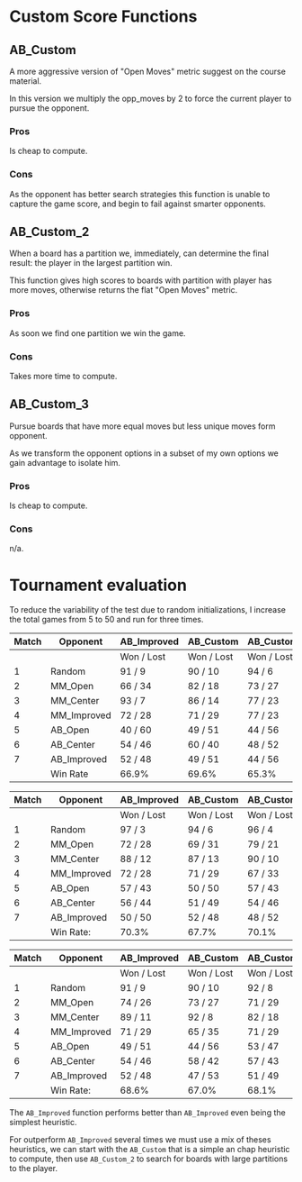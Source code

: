 # Custom Score Functions

## AB_Custom

A more aggressive version of "Open Moves" metric suggest on the course material.

In this version we multiply the opp_moves by 2 to force the current player to pursue the opponent.

### Pros

Is cheap to compute.

### Cons

As the opponent has better search strategies this function is unable to capture the game score, and begin to fail against smarter opponents.

## AB_Custom_2

When a board has a partition we, immediately, can determine the final result: the player in the largest partition win.

This function gives high scores to boards with partition with player has more moves, otherwise returns the flat "Open Moves" metric.

### Pros

As soon we find one partition we win the game.

### Cons

Takes more time to compute.

## AB_Custom_3

Pursue boards that have more equal moves but less unique moves form opponent.

As we transform the opponent options in a subset of my own options we gain advantage to isolate him.

### Pros

Is cheap to compute.

### Cons

n/a.

# Tournament evaluation

To reduce the variability of the test due to random initializations, I increase the total games from 5 to 50 and run for three times.


| Match |   Opponent   |AB_Improved | AB_Custom  |AB_Custom_2 |AB_Custom_3 |
|-------|--------------|------------|------------|------------|------------|
|       |              | Won / Lost | Won / Lost | Won / Lost | Won / Lost |
|    1  |    Random    | 91  /   9  | 90  /  10  | 94  /   6  | 88  /  12  |
|    2  |    MM_Open   | 66  /  34  | 82  /  18  | 73  /  27  | 66  /  34  |
|    3  |   MM_Center  | 93  /   7  | 86  /  14  | 77  /  23  | 82  /  18  |
|    4  |  MM_Improved | 72  /  28  | 71  /  29  | 77  /  23  | 61  /  39  |
|    5  |    AB_Open   | 40  /  60  | 49  /  51  | 44  /  56  | 44  /  56  |
|    6  |   AB_Center  | 54  /  46  | 60  /  40  | 48  /  52  | 38  /  62  |
|    7  |  AB_Improved | 52  /  48  | 49  /  51  | 44  /  56  | 33  /  67  |
|       |    Win Rate  |    66.9%   |   69.6%    |    65.3%   |    58.9%   |


| Match |   Opponent   |AB_Improved |AB_Custom   |AB_Custom_2 |AB_Custom_3 | 
|-------|--------------|------------|------------|------------|------------| 
|       |              | Won / Lost | Won / Lost | Won / Lost | Won / Lost |
|    1  |    Random    | 97  /   3  | 94  /   6  |  96  /  4  | 89  /  11  |
|    2  |    MM_Open   | 72  /  28  | 69  /  31  |  79  / 21  | 65  /  35  |
|    3  |   MM_Center  | 88  /  12  | 87  /  13  |  90  / 10  | 77  /  23  |
|    4  |  MM_Improved | 72  /  28  | 71  /  29  |  67  / 33  | 55  /  45  |
|    5  |    AB_Open   | 57  /  43  | 50  /  50  |  57  / 43  | 42  /  58  |
|    6  |   AB_Center  | 56  /  44  | 51  /  49  |  54  / 46  | 38  /  62  |
|    7  |  AB_Improved | 50  /  50  | 52  /  48  |  48  / 52  | 40  /  60  |
|       |   Win Rate:  |   70.3%    |   67.7%    |    70.1%   |  58.0%     |


| Match |   Opponent   |AB_Improved |AB_Custom   |AB_Custom_2 |AB_Custom_3 |
|-------|--------------|------------|------------|------------|------------|
|       |              | Won / Lost | Won / Lost | Won / Lost | Won / Lost |
|   1   |   Random     | 91  /   9  | 90  /  10  | 92  /   8  | 90  /  10  |
|   2   |   MM_Open    | 74  /  26  | 73  /  27  | 71  /  29  | 59  /  41  |
|   3   |  MM_Center   | 89  /  11  | 92  /   8  | 82  /  18  | 86  /  14  |
|   4   | MM_Improved  | 71  /  29  | 65  /  35  | 71  /  29  | 64  /  36  |
|   5   |   AB_Open    | 49  /  51  | 44  /  56  | 53  /  47  | 41  /  59  |
|   6   |  AB_Center   | 54  /  46  | 58  /  42  | 57  /  43  | 49  /  51  |
|   7   | AB_Improved  | 52  /  48  | 47  /  53  | 51  /  49  | 41  /  59  |
|       |   Win Rate:  |  68.6%     |  67.0%     |  68.1%     |  61.4%     |



The `AB_Improved` function performs better than `AB_Improved` even being the simplest heuristic.

For outperform `AB_Improved` several times we must use a mix of theses heuristics, we can start with the `AB_Custom` 
that is a simple an chap heuristic to compute, then use `AB_Custom_2` to search for boards with large partitions to
the player.
